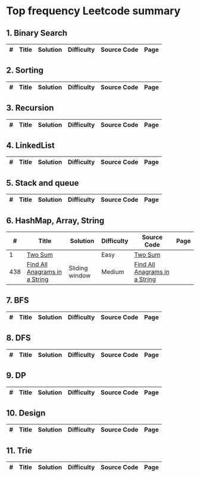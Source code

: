# Top frequency Leetcode summary

## 1. Binary Search
| #    | Title | Solution | Difficulty | Source Code |    Page     |
| ---- | ----- | -------- | ---------- | ----------- | ----------- |


## 2. Sorting
| #    | Title | Solution | Difficulty | Source Code |    Page     |
| ---- | ----- | -------- | ---------- | ----------- | ----------- |

## 3. Recursion
| #    | Title | Solution | Difficulty | Source Code |    Page     |
| ---- | ----- | -------- | ---------- | ----------- | ----------- |

## 4. LinkedList
| #    | Title | Solution | Difficulty | Source Code |    Page     |
| ---- | ----- | -------- | ---------- | ----------- | ----------- |

## 5. Stack and queue
| #    | Title | Solution | Difficulty | Source Code |    Page     |
| ---- | ----- | -------- | ---------- | ----------- | ----------- |

## 6. HashMap, Array, String
| #    | Title | Solution | Difficulty | Source Code |    Page     |
| ---- | ----- | -------- | ---------- | ----------- | ----------- |
| 1 |  [Two Sum](https://leetcode.com/problems/two-sum/) | | Easy | [Two Sum](https://github.com/zt5rice/LeetcodeHighFreq/tree/master/String/TwoSum.java)| |
|438| [Find All Anagrams in a String](https://leetcode.com/problems/find-all-anagrams-in-a-string/) | Sliding window | Medium | [Find All Anagrams in a String](https://github.com/zt5rice/LeetcodeHighFreq/tree/master/String/AllAnagrams.java)| |

## 7. BFS
| #    | Title | Solution | Difficulty | Source Code |    Page     |
| ---- | ----- | -------- | ---------- | ----------- | ----------- |

## 8. DFS
| #    | Title | Solution | Difficulty | Source Code |    Page     |
| ---- | ----- | -------- | ---------- | ----------- | ----------- |

## 9. DP
| #    | Title | Solution | Difficulty | Source Code |    Page     |
| ---- | ----- | -------- | ---------- | ----------- | ----------- |

## 10. Design
| #    | Title | Solution | Difficulty | Source Code |    Page     |
| ---- | ----- | -------- | ---------- | ----------- | ----------- |

## 11. Trie
| #    | Title | Solution | Difficulty | Source Code |    Page     |
| ---- | ----- | -------- | ---------- | ----------- | ----------- |